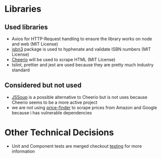 # Libraries

## Used libraries

* Axios for HTTP-Request handling to ensure the library works on node and web (MIT License)
* [isbn3](https://www.npmjs.com/package/isbn3) package is used to hyphenate and validate ISBN numbers (MIT License)
* [Cheerio](https://www.npmjs.com/package/cheerio) will be used to scrape HTML (MIT License)
* tslint, prettier and jest are used because they are pretty much industry standard

## Considered but not used

* [JSSoup](https://www.npmjs.com/package/jssoup) is a possible alternative to Cheerio but is not uses because Cheerio seems to be a more active project
* we are not using [price-finder](https://www.npmjs.com/package/price-finder) to scrape prices from Amazon and Google because i has vulnerable dependencies

# Other Technical Decisions

* Unit and Component tests are merged checkout [testing](testing.md) for more information